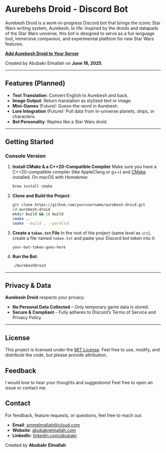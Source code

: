 # Aurebehs Droid - Discord Bot

Aurebesh Droid is a work-in-progress Discord bot that brings the iconic Star Wars writing system, Aurebesh, to life. Inspired by the droids and datapads of the Star Wars universe, this bot is designed to serve as a fun language tool, immersive companion, and experimental platform for new Star Wars features.

[**Add Aurebesh Droid to Your Server**](https://discord.ly/aurebesh-droid)

Created by Abubakr Elmallah on **June 18, 2025**.

---

## Features (Planned)

* **Text Translation**: Convert English to Aurebesh and back.
* **Image Output**: Return translation as stylized text or image.
* **Mini-Games** (Future): Guess-the-word in Aurebesh.
* **Lore Integration** (Future): Pull data from in-universe planets, ships, or characters.
* **Bot Personality**: Replies like a Star Wars droid.

---

## Getting Started

### Console Version

1. **Install CMake & a C++20-Compatible Compiler**
   Make sure you have a C++20-compatible compiler (like AppleClang or g++) and [CMake](https://cmake.org/) installed.
   On macOS with Homebrew:

   ```bash
   brew install cmake
   ```

2. **Clone and Build the Project**:

   ```bash
   git clone https://github.com/yourusername/aurebesh-droid.git
   cd aurebesh-droid
   mkdir build && cd build
   cmake ..
   cmake --build . --parallel
   ```

3. **Create a `token.txt` File**
   In the root of the project (same level as `src`), create a file named `token.txt` and paste your Discord bot token into it:

   ```
   your-bot-token-goes-here
   ```

4. **Run the Bot**:

   ```bash
   ./AurebeshDroid
   ```

---

## Privacy & Data

**Aurebesh Droid** respects your privacy:
- **No Personal Data Collected** – Only temporary game data is stored.
- **Secure & Compliant** – Fully adheres to Discord’s Terms of Service and Privacy Policy.

---

## License

This project is licensed under the [MIT License](LICENSE). Feel free to use, modify, and distribute the code, but please provide attribution.

## Feedback

I would love to hear your thoughts and suggestions! Feel free to open an issue or contact me.

## Contact

For feedback, feature requests, or questions, feel free to reach out:
- **Email**: ammelmallah@icloud.com
- **Website**: [abubakrelmallah.com](https://abubakrelmallah.com/)
- **LinkedIn**: [linkedin.com/abubakr](https://www.linkedin.com/in/abubakr-elmallah-416a0b273/)

Created by **Abubakr Elmallah**